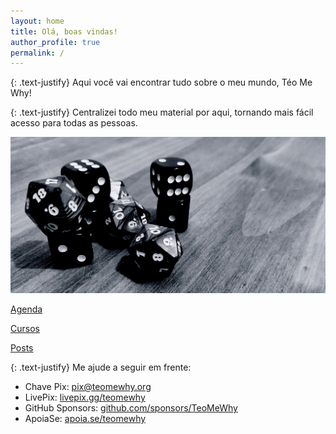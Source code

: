 ```yaml
---
layout: home
title: Olá, boas vindas!
author_profile: true
permalink: /
---
```


{: .text-justify}
Aqui você vai encontrar tudo sobre o meu mundo, Téo Me Why!

{: .text-justify}
Centralizei todo meu material por aqui, tornando mais fácil acesso para todas as pessoas.

<div class="container">
  <img class="image" src="/assets/images/dices.jpg" alt="Dados">
  <div class="links">
    <p>
      <a class="link" href="/schedule" >Agenda</a>
    </p>
    <p>
      <a class="link" href="/courses" >Cursos</a>
    </p>
    <p>
      <a class="link" href="/posts" >Posts</a>
    </p>
  </div>
</div>


{: .text-justify}
Me ajude a seguir em frente:
- Chave Pix: pix@teomewhy.org
- LivePix: [livepix.gg/teomewhy](https://livepix.gg/teomewhy)
- GitHub Sponsors: [github.com/sponsors/TeoMeWhy](https://github.com/sponsors/TeoMeWhy)
- ApoiaSe: [apoia.se/teomewhy](https://apoia.se/teomewhy)